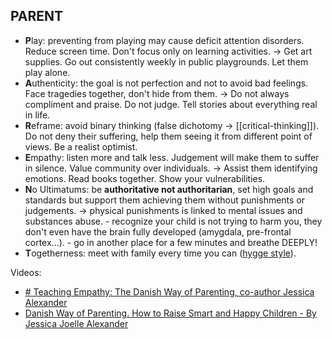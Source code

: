 ## PARENT
- **P**lay: preventing from playing may cause deficit attention disorders. Reduce screen time. Don't focus only on learning activities. 
	  -> Get art supplies. Go out consistently weekly in public playgrounds. Let them play alone.
- **A**uthenticity: the goal is not perfection and not to avoid bad feelings. Face tragedies together, don't hide from them.
	  -> Do not always compliment and praise. Do not judge. Tell stories about everything real in life.
- **R**eframe: avoid binary thinking (false dichotomy -> [[critical-thinking]]). Do not deny their suffering, help them seeing it from different point of views. Be a realist optimist.
- **E**mpathy: listen more and talk less. Judgement will make them to suffer in silence. Value community over individuals.
	  -> Assist them identifying emotions. Read books together. Show your vulnerabilities.
- **N**o Ultimatums: be **authoritative not authoritarian**, set high goals and standards but support them achieving them without punishments or judgements.
	  -> physical punishments is linked to mental issues and substances abuse.
	  - recognize your child is not trying to harm you, they don't even have the brain fully developed (amygdala, pre-frontal cortex...). 
	  - go in another place for a few minutes and breathe DEEPLY!
- **T**ogetherness: meet with family every time you can ([hygge style](https://www.scandinaviastandard.com/what-is-hygge/)).


Videos:
- [# Teaching Empathy: The Danish Way of Parenting, co-author Jessica Alexander](https://www.youtube.com/live/Y8-tmRSoOPg?si=JDk7dPdw9fuWFzdd)
- [Danish Way of Parenting. How to Raise Smart and Happy Children - By Jessica Joelle Alexander](https://www.youtube.com/watch?v=etc174YIdbc&t=18s)
